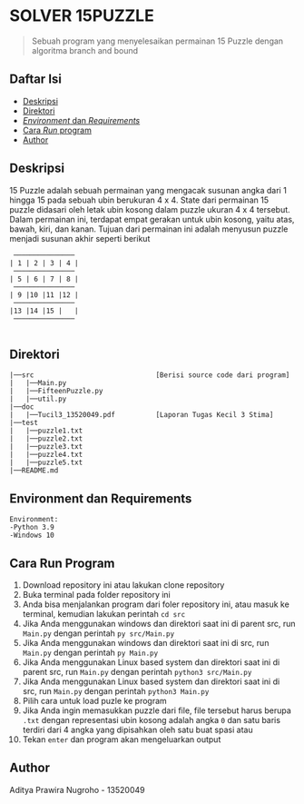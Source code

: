 # SOLVER 15PUZZLE

> Sebuah program yang menyelesaikan permainan 15 Puzzle dengan algoritma branch and bound

## Daftar Isi
- [Deskripsi](#deskripsi)
- [Direktori](#direktori)
- [_Environment_ dan _Requirements_](#environment-dan-requirements)
- [Cara _Run_ program](#cara-run-program)
- [Author](#author)

## Deskripsi
15 Puzzle adalah sebuah permainan yang mengacak susunan angka dari 1 hingga 15 pada sebuah ubin berukuran 4 x 4. State dari permainan 15 puzzle didasari oleh letak ubin kosong dalam puzzle ukuran 4 x 4 tersebut. Dalam permainan ini, terdapat empat gerakan untuk ubin kosong, yaitu atas, bawah, kiri, dan kanan. Tujuan dari permainan ini adalah menyusun puzzle menjadi susunan akhir seperti berikut
```
 ───────────────
| 1 | 2 | 3 | 4 |
 ───────────────
| 5 | 6 | 7 | 8 |
 ───────────────
| 9 |10 |11 |12 |
 ───────────────
|13 |14 |15 |   |
 ───────────────
 
```

## Direktori
```
|──src                              [Berisi source code dari program]
|   |──Main.py
|   |──FifteenPuzzle.py
|   |──util.py
|──doc
|   |──Tucil3_13520049.pdf          [Laporan Tugas Kecil 3 Stima]
|──test
|   |──puzzle1.txt
|   |──puzzle2.txt
|   |──puzzle3.txt
|   |──puzzle4.txt
|   |──puzzle5.txt
|──README.md
```

## Environment dan Requirements
```
Environment:
-Python 3.9
-Windows 10
```

## Cara Run Program
1. Download repository ini atau lakukan clone repository
2. Buka terminal pada folder repository ini
3. Anda bisa menjalankan program dari foler repository ini, atau masuk ke terminal, kemudian lakukan perintah `cd src`
4. Jika Anda menggunakan windows dan direktori saat ini di parent src, run `Main.py` dengan perintah `py src/Main.py`
5. Jika Anda menggunakan windows dan direktori saat ini di src, run `Main.py` dengan perintah `py Main.py`
6. Jika Anda menggunakan Linux based system dan direktori saat ini di parent src, run `Main.py` dengan perintah `python3 src/Main.py`
7. Jika Anda menggunakan Linux based system dan direktori saat ini di src, run `Main.py` dengan perintah `python3 Main.py`
8. Pilih cara untuk load puzle ke program
9. Jika Anda ingin memasukkan puzzle dari file, file tersebut harus berupa `.txt` dengan representasi ubin kosong adalah angka `0` dan satu baris terdiri dari 4 angka yang dipisahkan oleh satu buat spasi atau ` `
10. Tekan `enter` dan program akan mengeluarkan output

## Author
Aditya Prawira Nugroho - 13520049
